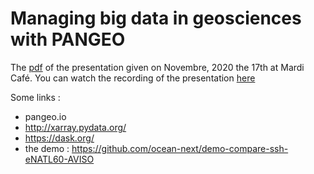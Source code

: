 # Managing big data in geosciences with PANGEO

The [pdf](https://github.com/mickaellalande/MC-Toolkit/blob/master/Managing-big-data-in-geasciences-with-PANGEO/mctoolkit-pangeo.pdf) of the presentation given on Novembre, 2020 the 17th at Mardi Café.
You can watch the recording of the presentation [here](https://www.youtube.com/watch?v=tkaqetLSVFo)

Some links :
  - pangeo.io
  - http://xarray.pydata.org/
  - https://dask.org/
  - the demo : https://github.com/ocean-next/demo-compare-ssh-eNATL60-AVISO
